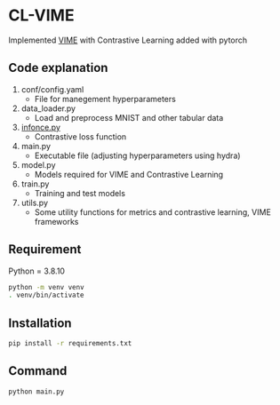 # CL-VIME
Implemented [VIME](https://proceedings.neurips.cc/paper/2020/file/7d97667a3e056acab9aaf653807b4a03-Paper.pdf) with Contrastive Learning added with pytorch


## Code explanation
1. conf/config.yaml
    - File for manegement hyperparameters
2. data_loader.py
    - Load and preprocess MNIST and other tabular data
3. [infonce.py](https://github.com/RElbers/info-nce-pytorch)
    - Contrastive loss function
4. main.py
    - Executable file (adjusting hyperparameters using hydra)
5. model.py
    - Models required for VIME and Contrastive Learning
6. train.py
    - Training and test models
7. utils.py
    - Some utility functions for metrics and contrastive learning, VIME frameworks


## Requirement
Python = 3.8.10

```bash
python -m venv venv
. venv/bin/activate
```

## Installation
```bash
pip install -r requirements.txt
```

## Command
```bash
python main.py
```
